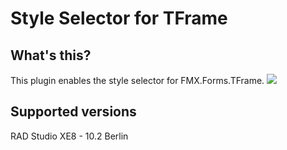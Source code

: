 # Style Selector for TFrame

## What's this?

This plugin enables the style selector for FMX.Forms.TFrame.
![](http://i.imgur.com/ZNw1eJ8.png)

## Supported versions

RAD Studio XE8 - 10.2 Berlin
